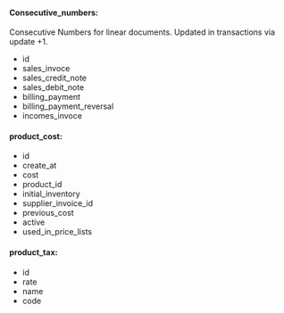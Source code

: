 
#### Consecutive_numbers:
Consecutive Numbers for linear documents. Updated in transactions via update +1.
* id
* sales_invoce
* sales_credit_note
* sales_debit_note
* billing_payment
* billing_payment_reversal
* incomes_invoce

#### product_cost:
* id 
* create_at
* cost
* product_id
* initial_inventory
* supplier_invoice_id
* previous_cost
* active
* used_in_price_lists

#### product_tax:
* id
* rate
* name
* code